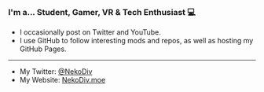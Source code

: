 ### I'm a... Student, Gamer, VR & Tech Enthusiast :computer:

- I occasionally post on Twitter and YouTube.
- I use GitHub to follow interesting mods and repos, as well as hosting my GitHub Pages.
---
- My Twitter: [@NekoDiv](https://twitter.com/NekoDiv)
- My Website: [NekoDiv.moe](https://www.nekodiv.moe/)
